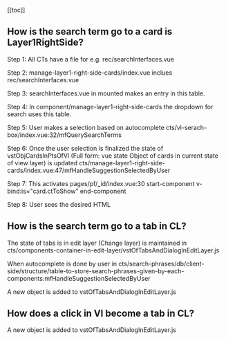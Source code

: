 [[toc]]

## How is the search term go to a card is Layer1RightSide?

Step 1: All CTs have a file for e.g. rec/searchInterfaces.vue

Step 2: manage-layer1-right-side-cards/index.vue inclues rec/searchInterfaces.vue

Step 3: searchInterfaces.vue in mounted makes an entry in this table.

Step 4: In component/manage-layer1-right-side-cards the dropdown for search uses this table.

Step 5: User makes a selection based on autocomplete
cts/vl-serach-box/index.vue:32/mfQuerySearchTerms

Step 6: Once the user selection is finalized the state of vstObjCardsInPtsOfVl (Full form: vue state Object of cards in current state of view layer)
is updated cts/manage-layer1-right-side-cards/index.vue:47/mfHandleSuggestionSelectedByUser

Step 7: This activates pages/pf/\_id/index.vue:30
start-component v-bind:is="card.ctToShow" end-component

Step 8: User sees the desired HTML

## How is the search term go to a tab in CL?

The state of tabs is in edit layer (Change layer) is maintained in cts/components-container-in-edit-layer/vstOfTabsAndDialogInEditLayer.js

When autocomplete is done by user in cts/search-phrases/db/client-side/structure/table-to-store-search-phrases-given-by-each-components:mfHandleSuggestionSelectedByUser

A new object is added to vstOfTabsAndDialogInEditLayer.js

## How does a click in Vl become a tab in CL?

A new object is added to vstOfTabsAndDialogInEditLayer.js

